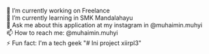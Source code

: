 🔭 I’m currently working on Freelance
<br>
🌱 I’m currently learning in SMK Mandalahayu
<br>
💬 Ask me about this application at my instagram in @muhaimin.muhyi
<br>
📫 How to reach me: @muhaimin.muhyi
<br>
⚡ Fun fact: I'm a tech geek
"# Ini project xiirpl3" 

